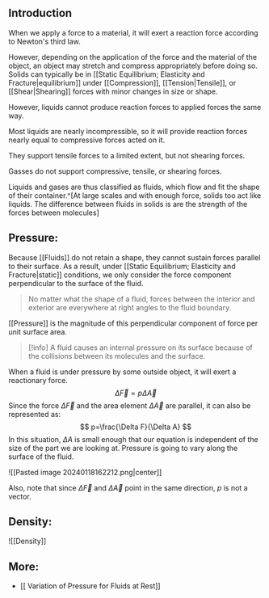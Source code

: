 ## Introduction

When we apply a force to a material, it will exert a reaction force according to Newton's third law.

However, depending on the application of the force and the material of the object, an object may stretch and compress appropriately before doing so. Solids can typically be in [[Static Equilibrium; Elasticity and Fracture|equilibrium]] under [[Compression]], [[Tension|Tensile]], or [[Shear|Shearing]] forces with minor changes in size or shape.

However, liquids cannot produce reaction forces to applied forces the same way. 

Most liquids are nearly incompressible, so it will provide reaction forces nearly equal to compressive forces acted on it. 

They support tensile forces to a limited extent, but not shearing forces.

Gasses do not support compressive, tensile, or shearing forces.

Liquids and gases are thus classified as fluids, which flow and fit the shape of their container.^[At large scales and with enough force, solids too act like liquids. The difference between fluids in solids is are the strength of the forces between molecules]

## Pressure:

Because [[Fluids]] do not retain a shape, they cannot sustain forces parallel to their surface. As a result, under [[Static Equilibrium; Elasticity and Fracture|static]] conditions, we only consider the force component perpendicular to the surface of the fluid.

> No matter what the shape of a fluid, forces between the interior and exterior are everywhere at right angles to the fluid boundary.

[[Pressure]] is the magnitude of this perpendicular component of force per unit surface area.

>[!info]
A fluid causes an internal pressure on its surface because of the collisions between its molecules and the surface.

When a fluid is under pressure by some outside object, it will exert a reactionary force.
$$
\Delta \vec{F}=p\Delta \vec{A}
$$
Since the force $\Delta \vec{F}$ and the area element $\Delta \vec{A}$ are parallel, it can also be represented as:
$$
p=\frac{\Delta F}{\Delta A}
$$
In this situation, $\Delta A$ is small enough that our equation is independent of the size of the part we are looking at. Pressure is going to vary along the surface of the fluid.

![[Pasted image 20240118162212.png|center]]

Also, note that since $\Delta \vec{F}$ and $\Delta \vec{A}$ point in the same direction, $p$ is not a vector.
## Density:

![[Density]]

## More:

- [[ Variation of Pressure for Fluids at Rest]]


